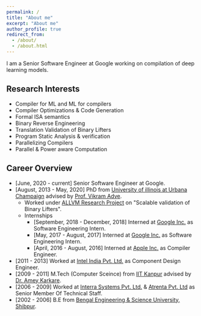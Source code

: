 ```yaml
---
permalink: /
title: "About me"
excerpt: "About me"
author_profile: true
redirect_from: 
  - /about/
  - /about.html
---
```


I am a Senior Software Engineer at Google working on compilation of deep learning models.

Research Interests
------------------
 - Compiler for ML and ML for compilers
 - Compiler Optimizations & Code Generation
 - Formal ISA semantics
 - Binary Reverse Engineering
 - Translation Validation of Binary Lifters
 - Program Static Analysis & verification
 - Parallelizing Compilers
 - Parallel & Power aware Computation

Career Overview
---------------
 - [June, 2020 - current] Senior Software Engineer at Google.
 - [August, 2013 - May, 2020] PhD from [University of illinois at Urbana Champaign](http://illinois.edu/) advised by [Prof. Vikram Adve](http://vikram.cs.illinois.edu/).
      - Worked under [ALLVM Research Project](https://publish.illinois.edu/allvm-project/) on "Scalable validation of Binary Lifters".
      - Internships
         - [September, 2018 - December, 2018] Interned at [Google Inc.](https://www.google.com/intl/en/about/) as Software Engineering Intern.
         - [May, 2017 - August, 2017] Interned at [Google Inc.](https://www.google.com/intl/en/about/) as Software Engineering Intern.
         - [April, 2016 - August, 2016] Interned at [Apple Inc.](http://www.apple.com) as Compiler Engineer.
 - [2011 - 2013] Worked at [Intel India Pvt. Ltd.](http://www.intel.com/content/www/us/en/jobs/locations/india/sites/india-development-center.html) as Component Design Engineer.
 - [2009 - 2011] M.Tech (Computer Sceince) from [IIT Kanpur](http://www.iitk.ac.in/) advised by [Dr. Amey Karkare](http://www.cse.iitk.ac.in/users/karkare).
 - [2006 - 2009] Worked at [Interra Systems Pvt. Ltd.](http://www.interrasystems.com/) & [Atrenta Pvt. Ltd](http://www.atrenta.com/) as Senior Member Of Technical Staff.
 - [2002 - 2006] B.E from [Bengal Engineering & Science University, Shibpur](http://www.becs.ac.in/).
